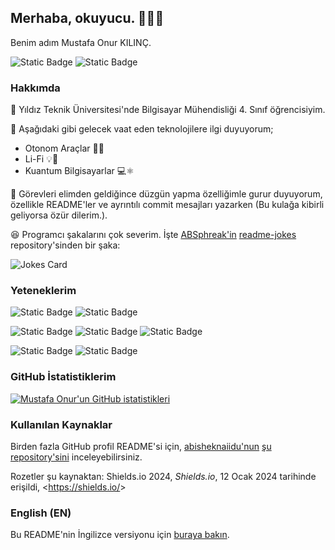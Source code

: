 ## Merhaba, okuyucu. 👋👋👋

Benim adım Mustafa Onur KILINÇ.

![Static Badge](https://img.shields.io/badge/Sosyal-LinkedIn?logo=linkedin&labelColor=gray&color=blue&link=https%3A%2F%2Fwww.linkedin.com%2Fin%2Fmustafa-onur-kilin%25C3%25A7-479449173%2F)
![Static Badge](https://img.shields.io/badge/Mail-Gmail?logo=gmail&logoColor=white&labelColor=gray&color=red&link=mailto%3Amustafaonurkilinc00%40gmail.com)

### Hakkımda

🏫 Yıldız Teknik Üniversitesi'nde Bilgisayar Mühendisliği 4. Sınıf öğrencisiyim.

🤩 Aşağıdaki gibi gelecek vaat eden teknolojilere ilgi duyuyorum;
- Otonom Araçlar 🚙🤖
- Li-Fi 💡📶
- Kuantum Bilgisayarlar 💻⚛️

🌠 Görevleri elimden geldiğince düzgün yapma özelliğimle gurur duyuyorum, özellikle README'ler ve ayrıntılı commit mesajları yazarken (Bu kulağa kibirli geliyorsa özür dilerim.).

😆 Programcı şakalarını çok severim. İşte [ABSphreak'in](https://github.com/ABSphreak) [readme-jokes](https://github.com/ABSphreak/readme-jokes) repository'sinden bir şaka:

![Jokes Card](https://readme-jokes.vercel.app/api)

### Yeteneklerim

![Static Badge](https://img.shields.io/badge/Grafik_Tasar%C4%B1m-Canva?logo=canva&label=Canva&labelColor=white&color=turquoise&link=https%3A%2F%2Fcanva.com)
![Static Badge](https://img.shields.io/badge/Grafik_Tasar%C4%B1m-GIMP?logo=gimp&label=GIMP&labelColor=gray&color=white&link=https%3A%2F%2Fgimp.org)

![Static Badge](https://img.shields.io/badge/Programlama-Python?logo=python&label=Python&labelColor=white&color=blue&link=https%3A%2F%2Fpython.org)
![Static Badge](https://img.shields.io/badge/Programlama-C%2B%2B?logo=cplusplus&logoColor=blue&label=C%2B%2B&labelColor=white&color=blue)
![Static Badge](https://img.shields.io/badge/Programlama-C?logo=c&labelColor=gray&color=a9bacd)

![Static Badge](https://img.shields.io/badge/Versiyon_Kontrol-Git?logo=git&label=Git&labelColor=gray&color=orange)
![Static Badge](https://img.shields.io/badge/Versiyon_Kontrol-GitHub?logo=github&label=GitHub&labelColor=gray&color=white)

### GitHub İstatistiklerim

[![Mustafa Onur'un GitHub istatistikleri](https://github-readme-stats.vercel.app/api?username=mustafa-onur-kilinc)](https://github.com/anuraghazra/github-readme-stats)

### Kullanılan Kaynaklar

Birden fazla GitHub profil README'si için, [abisheknaiidu'nun](https://github.com/abhisheknaiidu) [şu repository'sini](https://github.com/abhisheknaiidu/awesome-github-profile-readme?tab=readme-ov-file) inceleyebilirsiniz.

Rozetler şu kaynaktan: Shields.io 2024, _Shields.io_, 12 Ocak 2024 tarihinde erişildi, <<https://shields.io/>>

### English (EN)

Bu README'nin İngilizce versiyonu için [buraya bakın](https://github.com/mustafa-onur-kilinc/mustafa-onur-kilinc/blob/main/README.md).

